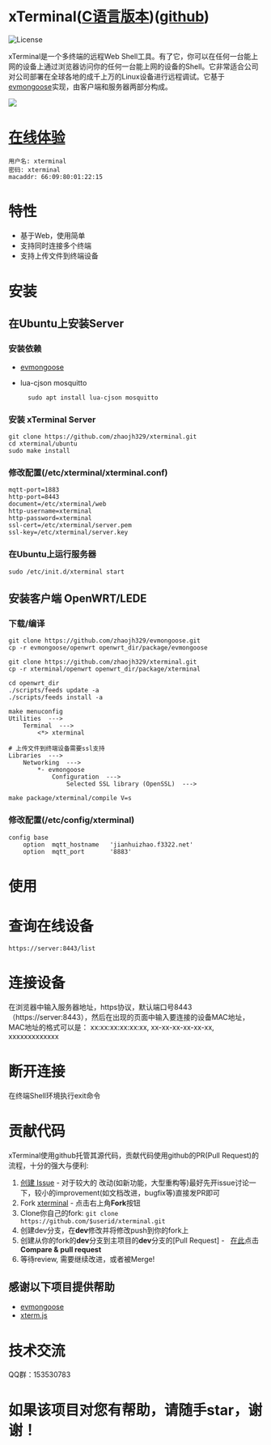 # xTerminal([C语言版本](https://github.com/zhaojh329/xterminal/tree/c))([github](https://github.com/zhaojh329/xterminal))

![](https://img.shields.io/badge/license-GPLV3-brightgreen.svg?style=plastic "License")

xTerminal是一个多终端的远程Web Shell工具。有了它，你可以在任何一台能上网的设备上通过浏览器访问你的任何一台能上网的设备的Shell。它非常适合公司
对公司部署在全球各地的成千上万的Linux设备进行远程调试。它基于[evmongoose](https://github.com/zhaojh329/evmongoose)实现，由客户端和服务器两部分构成。

![](https://github.com/zhaojh329/image/blob/master/xterminal_zh.png)

# [在线体验](https://jianhuizhao.f3322.net:8443)
	用户名: xterminal
	密码: xterminal
	macaddr: 66:09:80:01:22:15
	
# 特性
* 基于Web，使用简单
* 支持同时连接多个终端
* 支持上传文件到终端设备
	
# 安装
## 在Ubuntu上安装Server
### 安装依赖
* [evmongoose](https://github.com/zhaojh329/evmongoose/blob/master/README_ZH.md)

* lua-cjson mosquitto

		sudo apt install lua-cjson mosquitto
	
### 安装 xTerminal Server
    git clone https://github.com/zhaojh329/xterminal.git
    cd xterminal/ubuntu
	sudo make install

### 修改配置(/etc/xterminal/xterminal.conf)
	mqtt-port=1883
	http-port=8443
	document=/etc/xterminal/web
	http-username=xterminal
	http-password=xterminal
	ssl-cert=/etc/xterminal/server.pem
	ssl-key=/etc/xterminal/server.key
	
### 在Ubuntu上运行服务器
	sudo /etc/init.d/xterminal start
	
## 安装客户端 OpenWRT/LEDE
### 下载/编译
	git clone https://github.com/zhaojh329/evmongoose.git
	cp -r evmongoose/openwrt openwrt_dir/package/evmongoose
	
	git clone https://github.com/zhaojh329/xterminal.git
	cp -r xterminal/openwrt openwrt_dir/package/xterminal
	
	cd openwrt_dir
	./scripts/feeds update -a
	./scripts/feeds install -a
	
	make menuconfig
	Utilities  --->
		Terminal  --->
			<*> xterminal
	
	# 上传文件到终端设备需要ssl支持
	Libraries  --->
		Networking  --->
			*- evmongoose
				Configuration  --->
					Selected SSL library (OpenSSL)  --->
					
	make package/xterminal/compile V=s

### 修改配置(/etc/config/xterminal)
	config base
        option  mqtt_hostname   'jianhuizhao.f3322.net'
        option  mqtt_port       '8883'
	
# 使用
# 查询在线设备
	https://server:8443/list
	
# 连接设备
在浏览器中输入服务器地址，https协议，默认端口号8443（https://server:8443），然后在出现的页面中输入要连接的设备MAC地址，MAC地址的格式可以是：
xx:xx:xx:xx:xx:xx, xx-xx-xx-xx-xx-xx, xxxxxxxxxxxxx

# 断开连接
在终端Shell环境执行exit命令

# 贡献代码

xTerminal使用github托管其源代码，贡献代码使用github的PR(Pull Request)的流程，十分的强大与便利:

1. [创建 Issue](https://github.com/zhaojh329/xterminal/issues/new) - 对于较大的
	改动(如新功能，大型重构等)最好先开issue讨论一下，较小的improvement(如文档改进，bugfix等)直接发PR即可
2. Fork [xterminal](https://github.com/zhaojh329/xterminal) - 点击右上角**Fork**按钮
3. Clone你自己的fork: ```git clone https://github.com/$userid/xterminal.git```
4. 创建dev分支，在**dev**修改并将修改push到你的fork上
5. 创建从你的fork的**dev**分支到主项目的**dev**分支的[Pull Request] -  
	[在此](https://github.com/zhaojh329/xterminal)点击**Compare & pull request**
6. 等待review, 需要继续改进，或者被Merge!
	
## 感谢以下项目提供帮助
* [evmongoose](https://github.com/zhaojh329/evmongoose)
* [xterm.js](https://github.com/sourcelair/xterm.js)

# 技术交流
QQ群：153530783

# 如果该项目对您有帮助，请随手star，谢谢！
